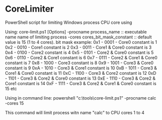 # CoreLimiter
PowerShell script for limiting Windows process CPU core using

  Using:
    core-limit.ps1 [Options]
        -procname process_name :: executable name name of limiting process
        -cores cores_bit_mask_constant :: default value is 15 (1 to 4 cores).
        bit mask example:
        0x1 - 0001 - Core0 constant is 1
        0x2 - 0010 - Core1 constant is 2
        0x3 - 0011 - Core1 & Core0 constant is 3
        0x4 - 0100 - Core2 constant is 4
        0x5 - 0101 - Core2 & Core0 constant is 5
        0x6 - 0110 - Core2 & Core1 constant is 6
        0x7 - 0111 - Core2 & Core1 & Core0 constant is 7
        0x8 - 1000 - Core3 constant is 8
        0x9 - 1001 - Core3 & Core0 constant is 9
        0xA - 1010 - Core3 & Core1 constant is 10
        0xB - 1011 - Core3 & Core1 & Core0 constant is 11
        0xC - 1100 - Core3 & Core2 constant is 12
        0xD - 1101 - Core3 & Core2 & Core0 constant is 13
        0xE - 1110 - Core3 & Core2 & Core1 constant is 14
        0xF - 1111 - Core3 & Core2 & Core1 & Core0 constant is 15
        etc
        
 
 Using in command line:
 powershell "c:\tools\core-limit.ps1" -procname calc -cores 15
 
 This command will limit process witn name "calc" to CPU cores 1 to 4
 
 
